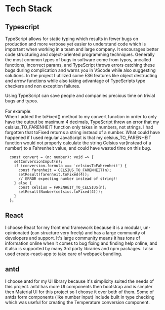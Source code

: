 # Tech Stack

## Typescript

TypeScript allows for static typing which results in fewer bugs on production and more verbose yet easier to understand code which is important when working in a team and large company. It encourages better code structuring and object-oriented programming techniques. Generally the most common types of bugs in software come from typos, uncalled functions, incorrect params, and TypeScript throws errors catching these bugs during complication and warns you in VScode while also suggesting solutions. In the project I utilized some ES6 features like object destructing and arrow functions while also taking advantage of TypeScripts type checkers and non exception failures.&#x20;

Using TypeScript can save people and companies precious time on trivial bugs and typos.\
\
For example:\
When I added the toFixed() method to my convert function in order to only have the output be maximum 4 decimals, TypeScript threw an error that my celsius_TO_FARENHEIT function only takes in numbers, not strings. I had forgotten that toFixed returns a string instead of a number. What could have happened if I used regular JavaScript is that my celsius_TO_FARENHEIT function would not properly calculate the string Celsius var(instead of a number) to a Fahrenheit value, and could have wasted time on this bug.&#x20;

```
  const convert = (n: number): void => {
    setConversionInput(n);
    if (conversion.formula === 'celsiusToFahrenheit') {
      const farenheit = CELSIUS_TO_FARENHEIT(n);
      setResult(farenheit.toFixed(4));
      // ERROR expecting number instead of string!!
    } else {
      const celsius = FARENHEIT_TO_CELSIUS(n);
      setResult(Number(celsius.toFixed(4)));
    }
  };
```

## React

I choose React for my front end framework because it is a modular, un-opinionated (can structure very freely) and has a large community of developers and support. It's large community means it has tons of information online when it comes to bug fixing and finding help online, and it also is supported by many 3rd party libraries and npm packages. I also used create-react-app to take care of webpack bundling.

## antd

I choose antd for my UI library because it's simplicity suited the needs of this project. antd has more UI components then bootstrap and is simpler then Material UI for this project so I choose it over both of them. Some of antds form components (like number input) include built in type checking which was useful for creating the Temperature conversion component.&#x20;
